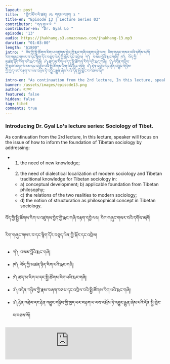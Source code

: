 ```yaml
---
layout: post
title:  "གླེང་མོལ་ལེ་ཚན། ༡༣ གཏམ་བཤད། ༣ "
title-en: "Episode 13 | Lecture Series 03"
contributor: "རྒན་རྒྱལ་ལོ "
contributor-en: "Dr. Gyal Lo "
episode: '13'
audio: https://jhakhang.s3.amazonaws.com/jhakhang-13.mp3
duration: "01:03:00"
length: "61800"
intro: " བོད་ཀྱི་སྤྱི་ཚོགས་རིག་པ་འཛུགས་བྱེད་ཀྱི་རྨང་གཞི་བརྟག་དབྱེ་ལས། རིག་གཞུང་གསར་བའི་དགོས་མཁོ།
རིག་གཞུང་གསར་བ་དང་སྙིག་དོར་བཅུད་ལེན་གྱི་སྐོར་དང་འབྲེལ། ཀ༽ བསམ་བློའི་རྨང་གཞི། ཁ༽ བོད་ཀྱི་
མཚན་ཉིད་རིག་པའི་རྨང་གཞི། ༡༽ཚད་མ་རིག་པ་དང་སྤྱི་ཚོགས་རིག་པའི་རྨང་གཞི། ༢༽བདེན་གཉིས་
ཀྱི་རྣམ་བཞག་བཅས་དང་འབྲེལ་བའི་སྤྱི་ཚོགས་རིག་པའི་རྨང་གཞི། ༣༽རྟེན་འབྲེལ་དང་རྟེན་འབྱུང་གཉིས་
ཀྱི་ཁྱད་པར་བརྟག་པ་ལས་འཕྲོས་ཏེ་འབྱུང་རྒྱུན་ཞེས་པའི་དོན་སྤྱི་གླེང་བ་བཅས་སོ།"

intro-en: "As continuation from the 2rd lecture, In this lecture, speaker will focus on the issue of how to inform the foundation of Tibetan sociology by addressing: 1) the need of new knowledge; 2) the need of dialectical localization of modern sociology and Tibetan traditional knowledge for Tibetan sociology in: a) conceptual development; b) applicable foundation from Tibetan philosophy; c) the relations of the two realities to modern sociology; d) the notion of structuration as philosophical concept in Tibetan sociology."
banner: /assets/images/episode13.png
author: ཇ་ཁང་
featured: false
hidden: false
tag: tibet
comments: true
---
```

### Introducing Dr. Gyal Lo's lecture series: Sociology of Tibet.

As continuation from the 2rd lecture, In this lecture, speaker will focus on the issue of how to inform the foundation of Tibetan sociology by addressing: 
- 1) the need of new knowledge; 
- 2) the need of dialectical localization of modern sociology and Tibetan traditional knowledge for Tibetan sociology in: 
	- a) conceptual development; b) applicable foundation from Tibetan philosophy; 
	- c) the relations of the two realities to modern sociology; 
	- d) the notion of structuration as philosophical concept in Tibetan sociology.


 བོད་ཀྱི་སྤྱི་ཚོགས་རིག་པ་འཛུགས་བྱེད་ཀྱི་རྨང་གཞི་བརྟག་དབྱེ་ལས། རིག་གཞུང་གསར་བའི་དགོས་མཁོ།

རིག་གཞུང་གསར་བ་དང་སྙིག་དོར་བཅུད་ལེན་གྱི་སྐོར་དང་འབྲེལ། 
- ཀ༽ བསམ་བློའི་རྨང་གཞི། 
- ཁ༽ བོད་ཀྱི་མཚན་ཉིད་རིག་པའི་རྨང་གཞི། 
 - ༡༽ཚད་མ་རིག་པ་དང་སྤྱི་ཚོགས་རིག་པའི་རྨང་གཞི། 
 - ༢༽བདེན་གཉིས་ཀྱི་རྣམ་བཞག་བཅས་དང་འབྲེལ་བའི་སྤྱི་ཚོགས་རིག་པའི་རྨང་གཞི། 
 - ༣༽རྟེན་འབྲེལ་དང་རྟེན་འབྱུང་གཉིས་ཀྱི་ཁྱད་པར་བརྟག་པ་ལས་འཕྲོས་ཏེ་འབྱུང་རྒྱུན་ཞེས་པའི་དོན་སྤྱི་གླེང་བ་བཅས་སོ།

<iframe src="https://podcasters.spotify.com/pod/show/jhakhang/embed/episodes/Episode-13--Lecture-Series-03-e27cuvd" height="102px" width="400px" frameborder="0" scrolling="no"></iframe>

